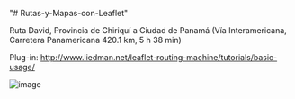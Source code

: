 "# Rutas-y-Mapas-con-Leaflet" 

Ruta David, Provincia de Chiriquí a Ciudad de Panamá (Vía Interamericana, Carretera Panamericana
420.1 km, 5 h 38 min)

Plug-in: http://www.liedman.net/leaflet-routing-machine/tutorials/basic-usage/

![image](https://user-images.githubusercontent.com/29576337/205380974-3339ea06-38e2-4c8d-a338-44fb6abb4d16.png)

